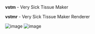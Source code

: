 __vstm__ - Very Sick Tissue Maker

__vstmr__ - Very Sick Tissue Maker Renderer

![image](https://github.com/user-attachments/assets/61ebce81-ee67-496c-9949-1ac69e07f848)
![image](https://github.com/user-attachments/assets/b18c302f-41c7-4b5b-984b-61b71ce5f098)

